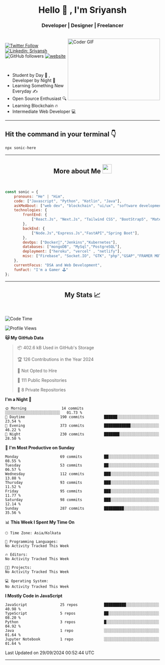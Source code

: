 
<h1 align="center">Hello  👋 , I'm Sriyansh</h1>
<h3 align="center">Developer | Designer | Freelancer </h3>
<br>
<img alt="Coder GIF" align="right" height=200 width=300 src="https://miro.medium.com/max/1360/0*7Q3yvSIv_t0ioJ-Z.gif" />

[![Twitter Follow](https://img.shields.io/twitter/follow/ShivamSriyansh?label=Follow)](https://twitter.com/intent/follow?screen_name=ShivamSriyansh)
[![Linkedin: Sriyansh](https://img.shields.io/badge/-Sriyansh-blue?style=flat-square&logo=Linkedin&logoColor=white&link=https://www.linkedin.com/in/sriyansh-shivam/)](https://www.linkedin.com/in/sriyansh-shivam/)
![GitHub followers](https://img.shields.io/github/followers/SoNiC-HeRE?label=Follow&style=social)
[![website](https://img.shields.io/badge/Website-46a2f1.svg?&style=flat-square&logo=Google-Chrome&logoColor=white&link=https://ss-portfolio.vercel.app/)](https://ss-portfolio.vercel.app/)

<br/>

- Student by Day 🌅 , Developer by Night 🌃
- Learning Something New Everyday ✍️
- Open Source Enthusiast 🔍
- Learning Blockchain 🔥
- Intermediate Web Developer 💻



<hr/>

## Hit the command in your terminal 👇
```bash
npx sonic-here
```

<hr/>
<h2 align="center">More about Me <img src="https://emojis.slackmojis.com/emojis/images/1531849430/4246/blob-sunglasses.gif?1531849430" width="30"/> </h3>
<br>

```javascript
const sonic = {
    pronouns: "He" | "Him",
    code: ["Javascript", "Python", "Kotlin", "Java"],
    askMeAbout: ["web dev", "blockchain", "ui/ux", "software development"],
    technologies: {
        frontEnd: {
            ["React.Js", "Next.Js", "Tailwind CSS", "BootStrap5", "MaterialUI","Vite"]
        },
        backEnd: {
            ["Node.Js","Express.Js","FastAPI","Spring Boot"],
        },
        devOps: ["Docker🐳","Jenkins","Kubernetes"],
        databases: ["mongoDB", "MySql","PostgreSQL"],
        deployment: ["heroku", "vercel" , "netlify"],
        misc: ["Firebase", "Socket.IO", "GTK", "php","GSAP","FRAMER MOTION","FIGMA"]
    },
    currentFocus: "DSA and Web Development",
    funFact: "I'm a Gamer 🕹️"
};
```
<hr/>

<h2 align="center"> My Stats 📈 </h2>
<br />

<!--START_SECTION:waka-->
![Code Time](http://img.shields.io/badge/Code%20Time-161%20hrs%2048%20mins-blue)

![Profile Views](http://img.shields.io/badge/Profile%20Views-0-blue)

**🐱 My GitHub Data** 

> 📦 402.6 kB Used in GitHub's Storage 
 > 
> 🏆 126 Contributions in the Year 2024
 > 
> 🚫 Not Opted to Hire
 > 
> 📜 111 Public Repositories 
 > 
> 🔑 8 Private Repositories 
 > 
**I'm a Night 🦉** 

```text
🌞 Morning                14 commits          ░░░░░░░░░░░░░░░░░░░░░░░░░   01.73 % 
🌆 Daytime                190 commits         ██████░░░░░░░░░░░░░░░░░░░   23.54 % 
🌃 Evening                373 commits         ████████████░░░░░░░░░░░░░   46.22 % 
🌙 Night                  230 commits         ███████░░░░░░░░░░░░░░░░░░   28.50 % 
```
📅 **I'm Most Productive on Sunday** 

```text
Monday                   69 commits          ██░░░░░░░░░░░░░░░░░░░░░░░   08.55 % 
Tuesday                  53 commits          ██░░░░░░░░░░░░░░░░░░░░░░░   06.57 % 
Wednesday                112 commits         ███░░░░░░░░░░░░░░░░░░░░░░   13.88 % 
Thursday                 93 commits          ███░░░░░░░░░░░░░░░░░░░░░░   11.52 % 
Friday                   95 commits          ███░░░░░░░░░░░░░░░░░░░░░░   11.77 % 
Saturday                 98 commits          ███░░░░░░░░░░░░░░░░░░░░░░   12.14 % 
Sunday                   287 commits         █████████░░░░░░░░░░░░░░░░   35.56 % 
```


📊 **This Week I Spent My Time On** 

```text
🕑︎ Time Zone: Asia/Kolkata

💬 Programming Languages: 
No Activity Tracked This Week

🔥 Editors: 
No Activity Tracked This Week

🐱‍💻 Projects: 
No Activity Tracked This Week

💻 Operating System: 
No Activity Tracked This Week
```

**I Mostly Code in JavaScript** 

```text
JavaScript               25 repos            ██████████░░░░░░░░░░░░░░░   40.98 % 
TypeScript               5 repos             ██░░░░░░░░░░░░░░░░░░░░░░░   08.20 % 
Python                   3 repos             █░░░░░░░░░░░░░░░░░░░░░░░░   04.92 % 
Java                     1 repo              ░░░░░░░░░░░░░░░░░░░░░░░░░   01.64 % 
Jupyter Notebook         1 repo              ░░░░░░░░░░░░░░░░░░░░░░░░░   01.64 % 
```




 Last Updated on 29/09/2024 00:52:44 UTC
<!--END_SECTION:waka-->
<hr />
